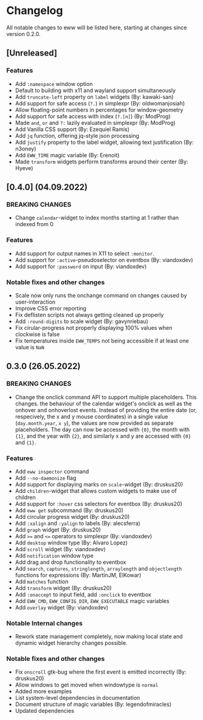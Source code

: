 # Changelog

All notable changes to eww will be listed here, starting at changes since version 0.2.0.


## [Unreleased]

### Features
- Add `:namespace` window option
- Default to building with x11 and wayland support simultaneously
- Add `truncate-left` property on `label` widgets (By: kawaki-san)
- Add support for safe access (`?.`) in simplexpr (By: oldwomanjosiah)
- Allow floating-point numbers in percentages for window-geometry
- Add support for safe access with index (`?.[n]`) (By: ModProg)
- Made `and`, `or` and `?:` lazily evaluated in simplexpr (By: ModProg)
- Add Vanilla CSS support (By: Ezequiel Ramis)
- Add `jq` function, offering jq-style json processing
- Add `justify` property to the label widget, allowing text justification (By: n3oney)
- Add `EWW_TIME` magic variable (By: Erenoit)
- Made `transform` widgets perform transforms around their center (By: Hyeve)

## [0.4.0] (04.09.2022)

### BREAKING CHANGES
- Change `calendar`-widget to index months starting at 1 rather than indexed from 0

### Features
- Add support for output names in X11 to select `:monitor`.
- Add support for `:active`-pseudoselector on eventbox (By: viandoxdev)
- Add support for `:password` on input (By: viandoxdev)

### Notable fixes and other changes
- Scale now only runs the onchange command on changes caused by user-interaction
- Improve CSS error reporting
- Fix deflisten scripts not always getting cleaned up properly
- Add `:round-digits` to scale widget (By: gavynriebau)
- Fix cirular-progress not properly displaying 100% values when clockwise is false
- Fix temperatures inside `EWW_TEMPS` not being accessible if at least one value is `NaN`


## 0.3.0 (26.05.2022)

### BREAKING CHANGES
- Change the onclick command API to support multiple placeholders.
  This changes. the behaviour of the calendar widget's onclick as well as the onhover and onhoverlost
  events. Instead of providing the entire date (or, respecively, the x and y mouse coordinates) in
  a single value (`day.month.year`, `x y`), the values are now provided as separate placeholders.
  The day can now be accessed with `{0}`, the month with `{1}`, and the year with `{2}`, and
  similarly x and y are accessed with `{0}` and `{1}`.

### Features
- Add `eww inspector` command
- Add `--no-daemonize` flag
- Add support for displaying marks on `scale`-widget (By: druskus20)
- Add `children`-widget that allows custom widgets to make use of children
- Add support for `:hover` css selectors for eventbox (By: druskus20)
- Add `eww get` subcommand (By: druskus20)
- Add circular progress widget (By: druskus20)
- Add `:xalign` and `:yalign` to labels (By: alecsferra)
- Add `graph` widget (By: druskus20)
- Add `>=` and `<=` operators to simplexpr (By: viandoxdev)
- Add `desktop` window type (By: Alvaro Lopez)
- Add `scroll` widget (By: viandoxdev)
- Add `notification` window type
- Add drag and drop functionality to eventbox
- Add `search`, `captures`, `stringlength`, `arraylength` and `objectlength` functions for expressions (By: MartinJM, ElKowar)
- Add `matches` function
- Add `transform` widget (By: druskus20)
- Add `:onaccept` to input field, add `:onclick` to eventbox
- Add `EWW_CMD`, `EWW_CONFIG_DIR`, `EWW_EXECUTABLE` magic variables
- Add `overlay` widget (By: viandoxdev)

### Notable Internal changes
- Rework state management completely, now making local state and dynamic widget hierarchy changes possible.

### Notable fixes and other changes
- Fix `onscroll` gtk-bug where the first event is emitted incorrectly (By: druskus20)
- Allow windows to get moved when windowtype is `normal`
- Added more examples
- List system-level dependencies in documentation
- Document structure of magic variables (By: legendofmiracles)
- Updated dependencies
